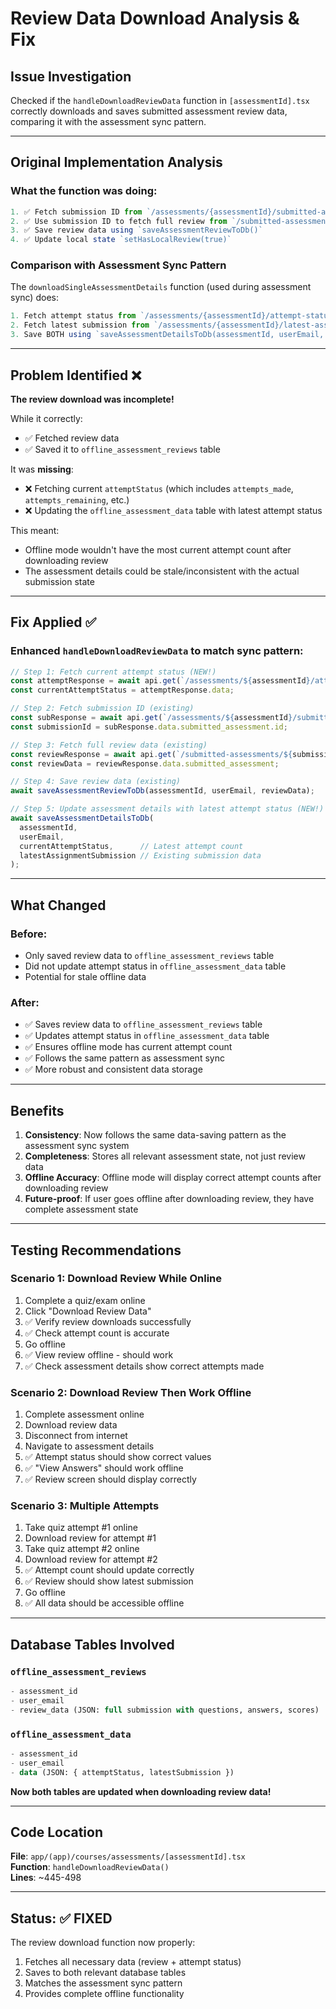 # Review Data Download Analysis & Fix

## Issue Investigation
Checked if the `handleDownloadReviewData` function in `[assessmentId].tsx` correctly downloads and saves submitted assessment review data, comparing it with the assessment sync pattern.

---

## Original Implementation Analysis

### What the function was doing:
```typescript
1. ✅ Fetch submission ID from `/assessments/{assessmentId}/submitted-assessment`
2. ✅ Use submission ID to fetch full review from `/submitted-assessments/{submissionId}`
3. ✅ Save review data using `saveAssessmentReviewToDb()`
4. ✅ Update local state `setHasLocalReview(true)`
```

### Comparison with Assessment Sync Pattern
The `downloadSingleAssessmentDetails` function (used during assessment sync) does:
```typescript
1. Fetch attempt status from `/assessments/{assessmentId}/attempt-status`
2. Fetch latest submission from `/assessments/{assessmentId}/latest-assignment-submission`  
3. Save BOTH using `saveAssessmentDetailsToDb(assessmentId, userEmail, attemptStatus, latestSubmission)`
```

---

## Problem Identified ❌

**The review download was incomplete!**

While it correctly:
- ✅ Fetched review data
- ✅ Saved it to `offline_assessment_reviews` table

It was **missing**:
- ❌ Fetching current `attemptStatus` (which includes `attempts_made`, `attempts_remaining`, etc.)
- ❌ Updating the `offline_assessment_data` table with latest attempt status

This meant:
- Offline mode wouldn't have the most current attempt count after downloading review
- The assessment details could be stale/inconsistent with the actual submission state

---

## Fix Applied ✅

### Enhanced `handleDownloadReviewData` to match sync pattern:

```typescript
// Step 1: Fetch current attempt status (NEW!)
const attemptResponse = await api.get(`/assessments/${assessmentId}/attempt-status`);
const currentAttemptStatus = attemptResponse.data;

// Step 2: Fetch submission ID (existing)
const subResponse = await api.get(`/assessments/${assessmentId}/submitted-assessment`);
const submissionId = subResponse.data.submitted_assessment.id;

// Step 3: Fetch full review data (existing)
const reviewResponse = await api.get(`/submitted-assessments/${submissionId}`);
const reviewData = reviewResponse.data.submitted_assessment;

// Step 4: Save review data (existing)
await saveAssessmentReviewToDb(assessmentId, userEmail, reviewData);

// Step 5: Update assessment details with latest attempt status (NEW!)
await saveAssessmentDetailsToDb(
  assessmentId,
  userEmail,
  currentAttemptStatus,      // Latest attempt count
  latestAssignmentSubmission // Existing submission data
);
```

---

## What Changed

### Before:
- Only saved review data to `offline_assessment_reviews` table
- Did not update attempt status in `offline_assessment_data` table
- Potential for stale offline data

### After:
- ✅ Saves review data to `offline_assessment_reviews` table
- ✅ Updates attempt status in `offline_assessment_data` table
- ✅ Ensures offline mode has current attempt count
- ✅ Follows the same pattern as assessment sync
- ✅ More robust and consistent data storage

---

## Benefits

1. **Consistency**: Now follows the same data-saving pattern as the assessment sync system
2. **Completeness**: Stores all relevant assessment state, not just review data
3. **Offline Accuracy**: Offline mode will display correct attempt counts after downloading review
4. **Future-proof**: If user goes offline after downloading review, they have complete assessment state

---

## Testing Recommendations

### Scenario 1: Download Review While Online
1. Complete a quiz/exam online
2. Click "Download Review Data"
3. ✅ Verify review downloads successfully
4. ✅ Check attempt count is accurate
5. Go offline
6. ✅ View review offline - should work
7. ✅ Check assessment details show correct attempts made

### Scenario 2: Download Review Then Work Offline
1. Complete assessment online
2. Download review data
3. Disconnect from internet
4. Navigate to assessment details
5. ✅ Attempt status should show correct values
6. ✅ "View Answers" should work offline
7. ✅ Review screen should display correctly

### Scenario 3: Multiple Attempts
1. Take quiz attempt #1 online
2. Download review for attempt #1
3. Take quiz attempt #2 online  
4. Download review for attempt #2
5. ✅ Attempt count should update correctly
6. ✅ Review should show latest submission
7. Go offline
8. ✅ All data should be accessible offline

---

## Database Tables Involved

### `offline_assessment_reviews`
```sql
- assessment_id
- user_email  
- review_data (JSON: full submission with questions, answers, scores)
```

### `offline_assessment_data`
```sql
- assessment_id
- user_email
- data (JSON: { attemptStatus, latestSubmission })
```

**Now both tables are updated when downloading review data!**

---

## Code Location
**File**: `app/(app)/courses/assessments/[assessmentId].tsx`  
**Function**: `handleDownloadReviewData()`  
**Lines**: ~445-498

---

## Status: ✅ FIXED

The review download function now properly:
1. Fetches all necessary data (review + attempt status)
2. Saves to both relevant database tables
3. Matches the assessment sync pattern
4. Provides complete offline functionality
